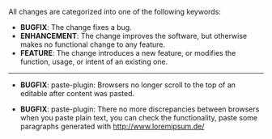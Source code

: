All changes are categorized into one of the following keywords:

- **BUGFIX**: The change fixes a bug.
- **ENHANCEMENT**: The change improves the software, but otherwise makes no
                   functional change to any feature.
- **FEATURE**: The change introduces a new feature, or modifies the function,
               usage, or intent of an existing one.

----

- **BUGFIX**: paste-plugin: Browsers no longer scroll to the top of an editable
              after content was pasted.

- **BUGFIX**: paste-plugin: There no more discrepancies between browsers when 
              you paste plain text, you can check the functionality, paste some 
              paragraphs generated with http://www.loremipsum.de/
